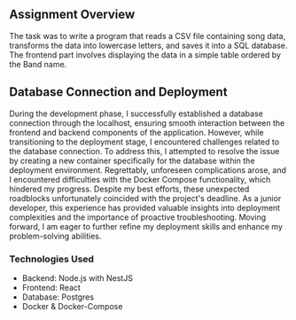 ## Assignment Overview

The task was to write a program that reads a CSV file containing song data, transforms the data into lowercase letters, and saves it into a SQL database. The frontend part involves displaying the data in a simple table ordered by the Band name.

## Database Connection and Deployment

During the development phase, I successfully established a database connection through the localhost, ensuring smooth interaction between the frontend and backend components of the application. However, while transitioning to the deployment stage, I encountered challenges related to the database connection. To address this, I attempted to resolve the issue by creating a new container specifically for the database within the deployment environment. Regrettably, unforeseen complications arose, and I encountered difficulties with the Docker Compose functionality, which hindered my progress. Despite my best efforts, these unexpected roadblocks unfortunately coincided with the project's deadline. As a junior developer, this experience has provided valuable insights into deployment complexities and the importance of proactive troubleshooting. Moving forward, I am eager to further refine my deployment skills and enhance my problem-solving abilities.

### Technologies Used

- Backend: Node.js with NestJS
- Frontend: React
- Database: Postgres
- Docker & Docker-Compose
